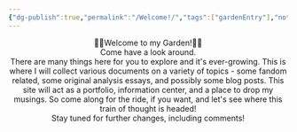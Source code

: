 ```yaml
---
{"dg-publish":true,"permalink":"/Welcome!/","tags":["gardenEntry"],"noteIcon":""}
---
```


<center>🪻🌸Welcome to my Garden!📖👋</center>

<center>Come have a look around.</center>

<center>There are many things here for you to explore and it's ever-growing. This is where I will collect various documents on a variety of topics - some fandom related, some original analysis essays, and possibly some blog posts. This site will act as a portfolio, information center, and a place to drop my musings. So come along for the ride, if you want, and let's see where this train of thought is headed!</center>


<center>Stay tuned for further changes, including comments!</center>